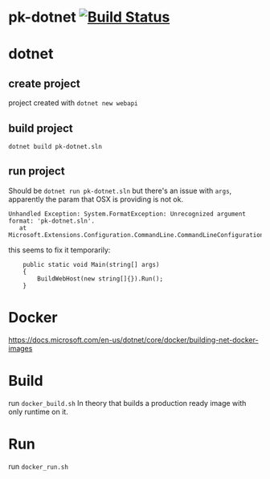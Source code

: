 # pk-dotnet [![Build Status](https://travis-ci.org/7in14/pk-dotnet.svg?branch=master)](https://travis-ci.org/7in14/pk-dotnet)

# dotnet

## create project
project created with `dotnet new webapi`

## build project
`dotnet build pk-dotnet.sln`

## run project
Should be `dotnet run pk-dotnet.sln` but there's an issue with `args`, apparently the param that OSX is providing is not ok.
```
Unhandled Exception: System.FormatException: Unrecognized argument format: 'pk-dotnet.sln'.
   at Microsoft.Extensions.Configuration.CommandLine.CommandLineConfigurationProvider.Load()
```
this seems to fix it temporarily:
```
    public static void Main(string[] args)
    {
        BuildWebHost(new string[]{}).Run();
    }
```

# Docker
https://docs.microsoft.com/en-us/dotnet/core/docker/building-net-docker-images

# Build
run `docker_build.sh`
In theory that builds a production ready image with only runtime on it.


# Run
run `docker_run.sh`

